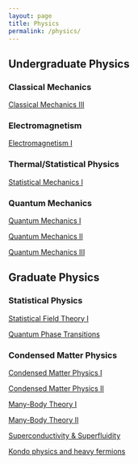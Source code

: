 ```yaml
---
layout: page
title: Physics
permalink: /physics/
---
```


<!---
## Secondary School Physics
Secondary school physics covers the basics of classical mechanics, heat, optics, relativity, electromagnetism, acoustics, and fluid mechanics. Each of these topics is covered in more detail in the undergraduate years. --->

<!--- <a class="page-link" href="/hs-physics-I/">Physics I </a> - In progress --->

<!--- <a class="page-link" href="/hs-physics-II/">Physics II </a> - In progress --->

## Undergraduate Physics

<!--- ### General Physics/Surveys of Physics --->
<!--- <a class="page-link" href="/physics-I/">Physics I - Elasticity, Fluids, Thermodynamics, Oscillations, Acoustics</a> - In progress --->

<!--- <a class="page-link" href="/physics-II/">Physics II - Electromagnetism, Circuits, and Optics</a> - In progress --->

<!--- <a class="page-link" href="/physics-III/">Physics III - Introduction to Modern Physics</a> - In progress --->


### Classical Mechanics
<!--- <a class="page-link" href="/cm-I/"> Classical Mechanics I</a> - In progress --->

<!--- <a class="page-link" href="/cm-II/"> Classical Mechanics II</a> - In progress --->

<a class="page-link" href="/cm-III/"> Classical Mechanics III</a>

<!--- <a class="page-link" href="/cm-IV/"> Classical Mechanics IV</a> - In progress --->

<!--- <a class="page-link" href="/fluid-mechanics-II/">Fluid Mechanics I</a> - In progress --->

<!--- <a class="page-link" href="/elasticity-I/">Elasticity I</a> - In progress --->

### Electromagnetism
<a class="page-link" href="/em-I/"> Electromagnetism I </a>

<!--- <a class="page-link" href="/electromagnetism-II/">Electromagnetism II</a> - In progress --->

### Thermal/Statistical Physics
<!--- <a class="page-link" href="/thermodynamics/"> Thermodynamics </a> - In progress --->

<a class="page-link" href="/sm-I/"> Statistical Mechanics I </a>

<!--- <a class="page-link" href="/quantum-field-theory-II/"> Statistical Mechanics II </a> --->

<!--- <a class="page-link" href="/quantum-field-theory-II/"> Nonequilibrium Statistical Mechanics </a> --->

### Quantum Mechanics
<a class="page-link" href="/qm-I/"> Quantum Mechanics I </a>

<a class="page-link" href="/qm-II/"> Quantum Mechanics II </a>

<a class="page-link" href="/qm-III/"> Quantum Mechanics III </a>

<!--- ### Miscellaneous --->

<!--- <a class="page-link" href="/classical-optics/"> Classical Optics </a> - In progress --->

<!--- <a class="page-link" href="/classical-field-theory/"> Classical Field Theory </a> - In progress --->

<!--- <a class="page-link" href="/computational-physics/"> Computational Physics </a> - In progress --->

<!--- ### Specialized Topics --->

<!--- <a class="page-link" href="/general-relativity-I/"> General Relativity </a> - In progress --->

<!--- <a class="page-link" href="/solid-state-physics/"> Solid State Physics </a> - In progress --->

<!--- <a class="page-link" href="/atomic-physics/"> Atomic Physics </a> - In progress --->


## Graduate Physics

<!--- ### Mathematical Methods 
In this section, we will have pure and applied mathematics courses but both will be written in the applied mathematics style. There will be fewer proofs and the focus is on being able to calculate physically relevant quantities. Differential Geometry 
--->


<!--- ### Classical Mechanics
Mathematical Classical Mechanics I
<a class="page-link" href="/mathematical-classical-mechanics-I/"> Mathematical Classical Mechanics I </a> --->

<!--- Mathematical Classical Mechanics II
<a class="page-link" href="/mathematical-classical-mechanics-II/"> Mathematical Classical Mechanics II </a> --->

<!--- ### Electromagnetism--->
<!--- <a class="page-link" href="/electromagnetism-III/"> Electromagnetism III </a> --->

<!--- <a class="page-link" href="/electromagnetism-III/"> Electromagnetism IV </a> --->

<!--- Mathematical Electromagnetism
 <a class="page-link" href="/mathematical-electromagnetism/"> Mathematical Electromagnetism </a> --->

<!--- ### Quantum Mechanics--->
<!--- <a class="page-link" href="/quantum-mechanics-III/"> Quantum Mechanics III </a> --->

<!--- <a class="page-link" href="/quantum-mechanics-IV/"> Quantum Mechanics IV </a> --->

<!--- Mathematical Theory of Quantum Mechanics I
<a class="page-link" href="/mathematical-theory-of-quantum-mechanics-I/"> Mathematical Theory of Quantum Mechanics I </a> --->

<!--- Mathematical Theory of Quantum Mechanics II
<a class="page-link" href="/mathematical-theory-of-quantum-mechanics-II/"> Mathematical Theory of Quantum Mechanics II </a> --->

### Statistical Physics
<!--- <a class="page-link" href="/statistical-mechanics-III/"> Statistical Mechanics III </a> --->

<a class="page-link" href="/sft-I/"> Statistical Field Theory I </a>

<!--- <a class="page-link" href="/statistical-field-theory-II/"> Statistical Field Theory II </a> --->

<!--- <a class="page-link" href="/physical-kinetics/"> Physical Kinetics </a> --->

<a class="page-link" href="/qpt/"> Quantum Phase Transitions </a>

<!--- ### Quantum Field Theory --->
<!--- <a class="page-link" href="/quantum-field-theory-I/"> Quantum Field Theory I </a> --->

<!--- <a class="page-link" href="/quantum-field-theory-II/"> Quantum Field Theory II </a> --->

<!--- <a class="page-link" href="/conformal-field-theory/"> Conformal Field Theory </a> --->

### Condensed Matter Physics
<a class="page-link" href="/cmp-I/"> Condensed Matter Physics I </a>

<a class="page-link" href="/cmp-II/"> Condensed Matter Physics II </a>

<a class="page-link" href="/many-body-I/"> Many-Body Theory I </a>

<a class="page-link" href="/many-body-II/"> Many-Body Theory II </a>

<!--- <a class="page-link" href="/exp-cmp/"> Experimental Condensed Matter Physics for Theorists </a> --->

<a class="page-link" href="/superconductivity/"> Superconductivity & Superfluidity</a>

<!--- <a class="page-link" href="/quantum-magnetism/"> Quantum Magnetism </a> --->

<a class="page-link" href="/kondo-physics/"> Kondo physics and heavy fermions </a>

<!--- Topological Physics --->

<!--- <a class="page-link" href="/top_phys-I/"> Topological Physics I </a> --->

<!--- <a class="page-link" href="/topological-insulators/"> Intrinsically topological phases </a> --->
